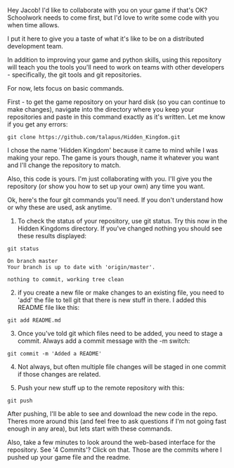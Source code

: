 Hey Jacob! I'd like to collaborate with you on your game if that's OK? Schoolwork needs to come first, but I'd love to write some code with you when time allows. 

I put it here to give you a taste of what it's like to be on a distributed development team. 

In addition to improving your game and python skills, using this repository will teach you the tools you'll need to work on teams with other developers - specifically, the git tools and git repositories. 

For now, lets focus on basic commands. 

First - to get the game repository on your hard disk (so you can continue to make changes), navigate into the directory where you keep your repositories and paste in this command exactly as it's written. Let me know if you get any errors:

```git clone https://github.com/talapus/Hidden_Kingdom.git```

I chose the name 'Hidden Kingdom' because it came to mind while I was making your repo. The game is yours though, name it whatever you want and I'll change the repository to match. 

Also, this code is yours. I'm just collaborating with you. I'll give you the repository (or show you how to set up your own) any time you want. 

Ok, here's the four git commands you'll need. If you don't understand how or why these are used, ask anytime. 

1. To check the status of your repository, use git status. Try this now in the Hidden Kingdoms directory. If you've changed nothing you should see these results displayed:

```git status```

```
On branch master
Your branch is up to date with 'origin/master'.

nothing to commit, working tree clean
```

2. if you create a new file or make changes to an existing file, you need to 'add' the file to tell git that there is new stuff in there. I added this README file like this:

```
git add README.md 
```

3. Once you've told git which files need to be added, you need to stage a commit. Always add a commit message with the -m switch:

```
git commit -m 'Added a README'
```

4. Not always, but often multiple file changes will be staged in one commit if those changes are related. 

5. Push your new stuff up to the remote repository with this:

```git push```

After pushing, I'll be able to see and download the new code in the repo. Theres more around this (and feel free to ask questions if I'm not going fast enough in any area), but lets start with these commands. 

Also, take a few minutes to look around the web-based interface for the repository. See '4 Commits'? Click on that. Those are the commits where I pushed up your game file and the readme. 